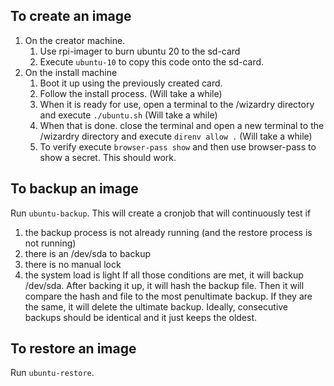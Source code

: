 ## To create an image
1. On the creator machine.
   1. Use rpi-imager to burn ubuntu 20 to the sd-card
   2. Execute `ubuntu-10` to copy this code onto the sd-card.
2. On the install machine
   1. Boot it up using the previously created card.
   2. Follow the install process.  (Will take a while)
   3. When it is ready for use, open a terminal to the /wizardry directory and execute `./ubuntu.sh` (Will take a while)
   4. When that is done.  close the terminal and open a new terminal to the /wizardry directory and execute `direnv allow .`  (Will take a while)
   5. To verify execute `browser-pass show` and then use browser-pass to show a secret.  This should work.

## To backup an image
Run `ubuntu-backup`.  This will create a cronjob that will continuously test if
1. the backup process is not already running (and the restore process is not running)
2. there is an /dev/sda to backup
3. there is no manual lock
4. the system load is light
If all those conditions are met, it will backup /dev/sda.
After backing it up, it will hash the backup file.
Then it will compare the hash and file to the most penultimate backup.  If they are the same, it will delete the ultimate backup.
Ideally, consecutive backups should be identical and it just keeps the oldest.

## To restore an image
Run `ubuntu-restore`.
